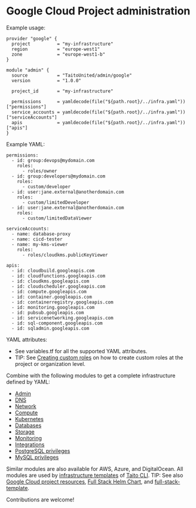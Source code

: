 # Google Cloud Project administration

Example usage:

```
provider "google" {
  project          = "my-infrastructure"
  region           = "europe-west1"
  zone             = "europe-west1-b"
}

module "admin" {
  source           = "TaitoUnited/admin/google"
  version          = "1.0.0"

  project_id       = "my-infrastructure"

  permissions      = yamldecode(file("${path.root}/../infra.yaml"))["permissions"]
  service_accounts = yamldecode(file("${path.root}/../infra.yaml"))["serviceAccounts"]
  apis             = yamldecode(file("${path.root}/../infra.yaml"))["apis"]
}
```

Example YAML:

```
permissions:
  - id: group:devops@mydomain.com
    roles:
      - roles/owner
  - id: group:developers@mydomain.com
    roles:
      - custom/developer
  - id: user:jane.external@anotherdomain.com
    roles:
      - custom/limitedDeveloper
  - id: user:jane.external@anotherdomain.com
    roles:
      - custom/limitedDataViewer

serviceAccounts:
  - name: database-proxy
  - name: cicd-tester
  - name: my-kms-viewer
    roles:
      - roles/cloudkms.publicKeyViewer

apis:
  - id: cloudbuild.googleapis.com
  - id: cloudfunctions.googleapis.com
  - id: cloudkms.googleapis.com
  - id: cloudscheduler.googleapis.com
  - id: compute.googleapis.com
  - id: container.googleapis.com
  - id: containerregistry.googleapis.com
  - id: monitoring.googleapis.com
  - id: pubsub.googleapis.com
  - id: servicenetworking.googleapis.com
  - id: sql-component.googleapis.com
  - id: sqladmin.googleapis.com
```

YAML attributes:

- See variables.tf for all the supported YAML attributes.
- TIP: See [Creating custom roles](https://cloud.google.com/iam/docs/creating-custom-roles) on how to create custom roles at the project or organization level.

Combine with the following modules to get a complete infrastructure defined by YAML:

- [Admin](https://registry.terraform.io/modules/TaitoUnited/admin/google)
- [DNS](https://registry.terraform.io/modules/TaitoUnited/dns/google)
- [Network](https://registry.terraform.io/modules/TaitoUnited/network/google)
- [Compute](https://registry.terraform.io/modules/TaitoUnited/compute/google)
- [Kubernetes](https://registry.terraform.io/modules/TaitoUnited/kubernetes/google)
- [Databases](https://registry.terraform.io/modules/TaitoUnited/databases/google)
- [Storage](https://registry.terraform.io/modules/TaitoUnited/storage/google)
- [Monitoring](https://registry.terraform.io/modules/TaitoUnited/monitoring/google)
- [Integrations](https://registry.terraform.io/modules/TaitoUnited/integrations/google)
- [PostgreSQL privileges](https://registry.terraform.io/modules/TaitoUnited/privileges/postgresql)
- [MySQL privileges](https://registry.terraform.io/modules/TaitoUnited/privileges/mysql)

Similar modules are also available for AWS, Azure, and DigitalOcean. All modules are used by [infrastructure templates](https://taitounited.github.io/taito-cli/templates#infrastructure-templates) of [Taito CLI](https://taitounited.github.io/taito-cli/). TIP: See also [Google Cloud project resources](https://registry.terraform.io/modules/TaitoUnited/project-resources/google), [Full Stack Helm Chart](https://github.com/TaitoUnited/taito-charts/blob/master/full-stack), and [full-stack-template](https://github.com/TaitoUnited/full-stack-template).

Contributions are welcome!
